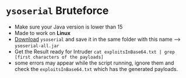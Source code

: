 # `ysoserial` Bruteforce
- Make sure your Java version is lower than 15
- Made to work on **Linux**
- [Download](https://github.com/frohoff/ysoserial/releases/latest/download/ysoserial-all.jar) `ysoserial` and save it in the same folder with this name --> `ysoserial-all.jar`
- Get the Result ready for Intruder `cat exploitsInBase64.txt | grep [first characters of the payloads]`
- some errors may appear while the script running, ignore them and check the `exploitsInBase64.txt` which has the generated payloads.
